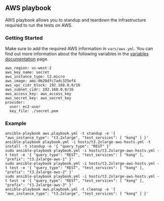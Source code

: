 ## AWS playbook
AWS playbook allows you to standup and teardown the infrastructure required to run the tests on AWS.

### Getting Started
Make sure to add the required AWS information in `vars/aws.yml`. You can find out more information about the following variables in the [variables documentation](/docs/variables.md#aws) page.

```
aws_region: us-west-2
aws_key_name: secret
aws_instance_type: t2.micro
aws_image: ami-0b28dfc7adc325ef4
aws_vpc_cidr_block: 192.168.0.0/16
aws_subnet_cidr: 192.168.0.0/16
aws_access_key: aws_access_key
aws_secret_key: aws_secret_key
provider:
  user: ec2-user
  key_file: ./secret.pem
```

### Example
```
ansible-playbook aws.playbook.yml -t standup -e '{ "aws_instance_type": "t3.2xlarge", "test_services": [ "kong" ] }'
ansible-playbook playbook.yml -i hosts/t3.2xlarge-aws-hosts.yml -t install -t standup -e '{ "query_type": "REST" }'
sudo ansible-playbook playbook.yml -i hosts/t3.2xlarge-aws-hosts.yml -t test -e '{ "query_type": "REST", "test_services": [ "kong" ], "prefix": "t3.2xlarge-aws-1" }'
sudo ansible-playbook playbook.yml -i hosts/t3.2xlarge-aws-hosts.yml -t test -e '{ "query_type": "REST", "test_services": [ "kong" ], "prefix": "t3.2xlarge-aws-2" }'
sudo ansible-playbook playbook.yml -i hosts/t3.2xlarge-aws-hosts.yml -t test -e '{ "query_type": "REST", "test_services": [ "kong" ], "prefix": "t3.2xlarge-aws-3" }'
ansible-playbook aws.playbook.yml -t cleanup -e '{ "aws_instance_type": "t3.2xlarge", "test_services": [ "kong" ] }'
```
